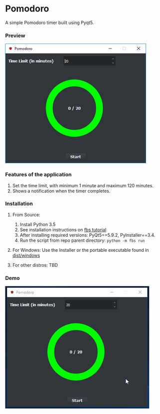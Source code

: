 # Pomodoro

A simple Pomodoro timer built using Pyqt5.

### Preview
![Pomodoro Application](docs/images/Pomodoro_Window.PNG)


### Features of the application
1. Set the time limit, with minimum 1 minute and maximum 120 minutes.
2. Shows a notification when the timer completes.

### Installation

1. From Source:
    1.  Install Python 3.5
    2.  See installation instructions on [fbs tutorial](https://github.com/mherrmann/fbs-tutorial)
    3.  After installing required versions: PyQt5==5.9.2, PyInstaller==3.4.
    4.  Run the script from repo parent directory: 
    ```python -m fbs run```

2. For Windows: Use the Installer or the portable executable found in [dist/windows](https://github.com/Suhas-G/pomodoro-pyqt/tree/master/dist/windows)

3. For other distros: TBD

### Demo
![Pomodoro Application Demo](docs/images/Pomodoro_App.gif)
